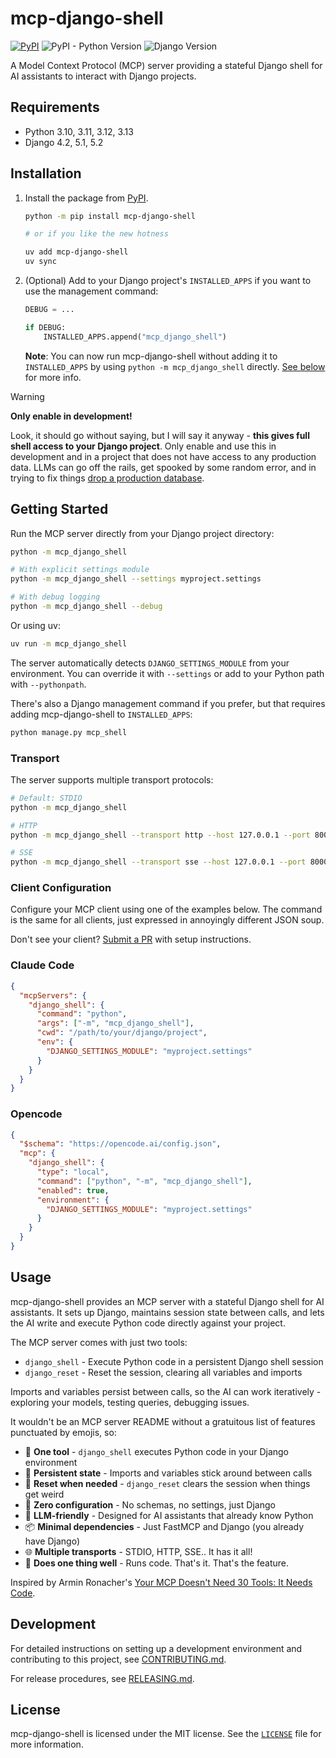 # mcp-django-shell

<!-- [[[cog
import subprocess
import cog

from noxfile import DJ_VERSIONS
from noxfile import PY_VERSIONS

cog.outl("[![PyPI](https://img.shields.io/pypi/v/mcp-django-shell)](https://pypi.org/project/mcp-django-shell/)")
cog.outl("![PyPI - Python Version](https://img.shields.io/pypi/pyversions/mcp-django-shell)")
cog.outl(f"![Django Version](https://img.shields.io/badge/django-{'%20%7C%20'.join(DJ_VERSIONS)}-%2344B78B?labelColor=%23092E20)")
]]] -->
[![PyPI](https://img.shields.io/pypi/v/mcp-django-shell)](https://pypi.org/project/mcp-django-shell/)
![PyPI - Python Version](https://img.shields.io/pypi/pyversions/mcp-django-shell)
![Django Version](https://img.shields.io/badge/django-4.2%20%7C%205.1%20%7C%205.2%20%7C%20main-%2344B78B?labelColor=%23092E20)
<!-- [[[end]]] -->

A Model Context Protocol (MCP) server providing a stateful Django shell for AI assistants to interact with Django projects.

## Requirements

<!-- [[[cog
import subprocess
import cog

from noxfile import DJ_VERSIONS
from noxfile import PY_VERSIONS

cog.outl(f"- Python {', '.join([version for version in PY_VERSIONS])}")
cog.outl(f"- Django {', '.join([version for version in DJ_VERSIONS if version != 'main'])}")
]]] -->
- Python 3.10, 3.11, 3.12, 3.13
- Django 4.2, 5.1, 5.2
<!-- [[[end]]] -->

## Installation

1. Install the package from [PyPI](https://pypi.org/project/mcp-django-shell).

    ```bash
    python -m pip install mcp-django-shell

    # or if you like the new hotness

    uv add mcp-django-shell
    uv sync
    ```

2. (Optional) Add to your Django project's `INSTALLED_APPS` if you want to use the management command:

   ```python
   DEBUG = ...

   if DEBUG:
       INSTALLED_APPS.append("mcp_django_shell")
   ```

   **Note**: You can now run mcp-django-shell without adding it to `INSTALLED_APPS` by using `python -m mcp_django_shell` directly. [See below](#getting-started) for more info.

> [!WARNING]
>
> **Only enable in development!** 
> 
> Look, it should go without saying, but I will say it anyway - **this gives full shell access to your Django project**. Only enable and use this in development and in a project that does not have access to any production data. LLMs can go off the rails, get spooked by some random error, and in trying to fix things [drop a production database](https://xcancel.com/jasonlk/status/1946069562723897802).

## Getting Started

Run the MCP server directly from your Django project directory:

```bash
python -m mcp_django_shell

# With explicit settings module
python -m mcp_django_shell --settings myproject.settings

# With debug logging
python -m mcp_django_shell --debug
```

Or using uv:

```bash
uv run -m mcp_django_shell
```

The server automatically detects `DJANGO_SETTINGS_MODULE` from your environment. You can override it with `--settings` or add to your Python path with `--pythonpath`.

There's also a Django management command if you prefer, but that requires adding mcp-django-shell to `INSTALLED_APPS`:

```bash
python manage.py mcp_shell
```

### Transport

The server supports multiple transport protocols:

```bash
# Default: STDIO
python -m mcp_django_shell

# HTTP
python -m mcp_django_shell --transport http --host 127.0.0.1 --port 8000

# SSE
python -m mcp_django_shell --transport sse --host 127.0.0.1 --port 8000
```

### Client Configuration

Configure your MCP client using one of the examples below. The command is the same for all clients, just expressed in annoyingly different JSON soup.

Don't see your client? [Submit a PR](CONTRIBUTING.md) with setup instructions.

### Claude Code

```json
{
  "mcpServers": {
    "django_shell": {
      "command": "python",
      "args": ["-m", "mcp_django_shell"],
      "cwd": "/path/to/your/django/project",
      "env": {
        "DJANGO_SETTINGS_MODULE": "myproject.settings"
      }
    }
  }
}
```

### Opencode

```json
{
  "$schema": "https://opencode.ai/config.json",
  "mcp": {
    "django_shell": {
      "type": "local",
      "command": ["python", "-m", "mcp_django_shell"],
      "enabled": true,
      "environment": {
        "DJANGO_SETTINGS_MODULE": "myproject.settings"
      }
    }
  }
}
```

## Usage

mcp-django-shell provides an MCP server with a stateful Django shell for AI assistants. It sets up Django, maintains session state between calls, and lets the AI write and execute Python code directly against your project.

The MCP server comes with just two tools:

- `django_shell` - Execute Python code in a persistent Django shell session
- `django_reset` - Reset the session, clearing all variables and imports

Imports and variables persist between calls, so the AI can work iteratively - exploring your models, testing queries, debugging issues.

It wouldn't be an MCP server README without a gratuitous list of features punctuated by emojis, so:

- 🐚 **One tool** - `django_shell` executes Python code in your Django environment
- 🔄 **Persistent state** - Imports and variables stick around between calls
- 🧹 **Reset when needed** - `django_reset` clears the session when things get weird
- 🚀 **Zero configuration** - No schemas, no settings, just Django
- 🤖 **LLM-friendly** - Designed for AI assistants that already know Python
- 📦 **Minimal dependencies** - Just FastMCP and Django (you already have Django)
- 🌐 **Multiple transports** - STDIO, HTTP, SSE.. It has it all!
- 🎯 **Does one thing well** - Runs code. That's it. That's the feature.

Inspired by Armin Ronacher's [Your MCP Doesn't Need 30 Tools: It Needs Code](https://lucumr.pocoo.org/2025/8/18/code-mcps/).

## Development

For detailed instructions on setting up a development environment and contributing to this project, see [CONTRIBUTING.md](CONTRIBUTING.md).

For release procedures, see [RELEASING.md](RELEASING.md).

## License

mcp-django-shell is licensed under the MIT license. See the [`LICENSE`](LICENSE) file for more information.
